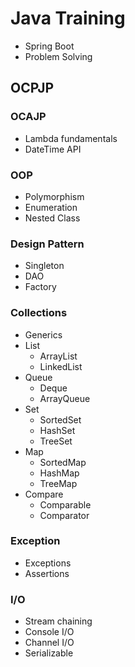 # Java Training

- Spring Boot
- Problem Solving

## OCPJP

### OCAJP
- Lambda fundamentals
- DateTime API

### OOP
- Polymorphism
- Enumeration
- Nested Class

### Design Pattern
- Singleton
- DAO
- Factory

### Collections
- Generics
- List
    - ArrayList
    - LinkedList
- Queue
    - Deque
    - ArrayQueue
- Set
    - SortedSet
    - HashSet
    - TreeSet
- Map
    - SortedMap
    - HashMap
    - TreeMap
- Compare
    - Comparable
    - Comparator

### Exception
- Exceptions
- Assertions

### I/O
- Stream chaining
- Console I/O
- Channel I/O
- Serializable